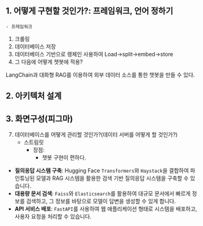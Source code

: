 ## 1. 어떻게 구현할 것인가?: 프레임워크, 언어 정하기
    - 프레임워크
1. 크롤링
2. 데이터베이스 저장
3. 데이터베이스 기반으로 랭체인 사용하여 Load->split->embed->store
4. 그 다음에 어떻게 챗봇에 적용?

LangChain과 대화형 RAG를 이용하여 외부 데이터 소스를 통한 챗봇을 만들 수 있다.



## 2. 아키텍처 설계




## 3. 화면구성(피그마)
7. 데이터베이스를 어떻게 관리할 것인가?(데이터 서버를 어떻게 할 것인가?)
    - 스트림릿
        - 장점:
            - 챗봇 구현이 편하다.
            

- **질의응답 시스템 구축**: Hugging Face `Transformers`와 `Haystack`을 결합하여 파인튜닝된 모델과 RAG 시스템을 활용한 검색 기반 질의응답 시스템을 구축할 수 있습니다.
- **대용량 문서 검색**: `Faiss`와 `Elasticsearch`를 활용하여 대규모 문서에서 빠르게 정보를 검색하고, 그 정보를 바탕으로 모델이 답변을 생성할 수 있게 합니다.
- **API 서비스 배포**: `FastAPI`를 사용하여 웹 애플리케이션 형태로 시스템을 배포하고, 사용자 요청을 처리할 수 있습니다.